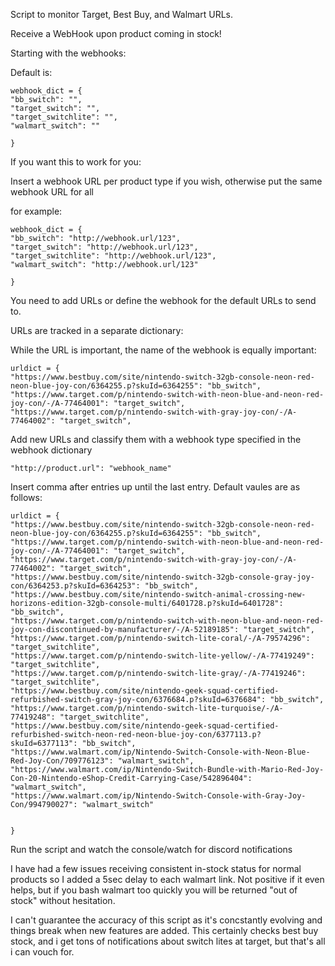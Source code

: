 Script to monitor Target, Best Buy, and Walmart URLs.

Receive a WebHook upon product coming in stock!



Starting with the webhooks:

Default is:

```
webhook_dict = {
"bb_switch": "",
"target_switch": "",
"target_switchlite": "",
"walmart_switch": ""

}
```
If you want this to work for you:

Insert a webhook URL per product type if you wish, otherwise put the same webhook URL for all

for example:

```
webhook_dict = {
"bb_switch": "http://webhook.url/123",
"target_switch": "http://webhook.url/123",
"target_switchlite": "http://webhook.url/123",
"walmart_switch": "http://webhook.url/123"

}
```

You need to add URLs or define the webhook for the default URLs to send to.

URLs are tracked in a separate dictionary:

While the URL is important, the name of the webhook is equally important:
```
urldict = {
"https://www.bestbuy.com/site/nintendo-switch-32gb-console-neon-red-neon-blue-joy-con/6364255.p?skuId=6364255": "bb_switch",
"https://www.target.com/p/nintendo-switch-with-neon-blue-and-neon-red-joy-con/-/A-77464001": "target_switch",
"https://www.target.com/p/nintendo-switch-with-gray-joy-con/-/A-77464002": "target_switch",
```

Add new URLs and classify them with a webhook type specified in the webhook dictionary

`"http://product.url": "webhook_name"`

Insert comma after entries up until the last entry. Default vaules are as follows:

```
urldict = {
"https://www.bestbuy.com/site/nintendo-switch-32gb-console-neon-red-neon-blue-joy-con/6364255.p?skuId=6364255": "bb_switch",
"https://www.target.com/p/nintendo-switch-with-neon-blue-and-neon-red-joy-con/-/A-77464001": "target_switch",
"https://www.target.com/p/nintendo-switch-with-gray-joy-con/-/A-77464002": "target_switch",
"https://www.bestbuy.com/site/nintendo-switch-32gb-console-gray-joy-con/6364253.p?skuId=6364253": "bb_switch",
"https://www.bestbuy.com/site/nintendo-switch-animal-crossing-new-horizons-edition-32gb-console-multi/6401728.p?skuId=6401728": "bb_switch",
"https://www.target.com/p/nintendo-switch-with-neon-blue-and-neon-red-joy-con-discontinued-by-manufacturer/-/A-52189185": "target_switch",
"https://www.target.com/p/nintendo-switch-lite-coral/-/A-79574296": "target_switchlite",
"https://www.target.com/p/nintendo-switch-lite-yellow/-/A-77419249": "target_switchlite",
"https://www.target.com/p/nintendo-switch-lite-gray/-/A-77419246": "target_switchlite",
"https://www.bestbuy.com/site/nintendo-geek-squad-certified-refurbished-switch-gray-joy-con/6376684.p?skuId=6376684": "bb_switch",
"https://www.target.com/p/nintendo-switch-lite-turquoise/-/A-77419248": "target_switchlite",
"https://www.bestbuy.com/site/nintendo-geek-squad-certified-refurbished-switch-neon-red-neon-blue-joy-con/6377113.p?skuId=6377113": "bb_switch",
"https://www.walmart.com/ip/Nintendo-Switch-Console-with-Neon-Blue-Red-Joy-Con/709776123": "walmart_switch",
"https://www.walmart.com/ip/Nintendo-Switch-Bundle-with-Mario-Red-Joy-Con-20-Nintendo-eShop-Credit-Carrying-Case/542896404": "walmart_switch",
"https://www.walmart.com/ip/Nintendo-Switch-Console-with-Gray-Joy-Con/994790027": "walmart_switch"


}
```


Run the script and watch the console/watch for discord notifications


I have had a few issues receiving consistent in-stock status for normal products so I added a 5sec delay to each walmart link. Not positive if it even helps, but if you bash walmart too quickly you will be returned "out of stock" without hesitation.

I can't guarantee the accuracy of this script as it's concstantly evolving and things break when new features are added. This certainly checks best buy stock, and i get tons of notifications about switch lites at target, but that's all i can vouch for.
